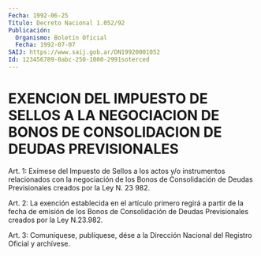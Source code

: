 ```yaml
---
Fecha: 1992-06-25
Título: Decreto Nacional 1.052/92
Publicación:
  Organismo: Boletín Oficial
  Fecha: 1992-07-07
SAIJ: https://www.saij.gob.ar/DN19920001052
Id: 123456789-0abc-250-1000-2991soterced
---
```

# EXENCION DEL IMPUESTO DE SELLOS A LA NEGOCIACION DE BONOS DE CONSOLIDACION DE DEUDAS PREVISIONALES

<a id="1"></a>
Art.  1:  Exímese  del  Impuesto  de  Sellos  a  los actos y/o instrumentos  relacionados  con  la  negociación  de  los Bonos  de Consolidación  de  Deudas  Previsionales creados por la Ley  N.  23 982.

<a id="2"></a>
Art. 2: La exención establecida en el artículo primero regirá a partir  de  la  fecha  de  emisión de los Bonos de Consolidación de Deudas Previsionales creados por la Ley N.23.982.

<a id="3"></a>
Art.  3: Comuníquese, publíquese, dése a la Dirección Nacional del Registro Oficial y archívese.